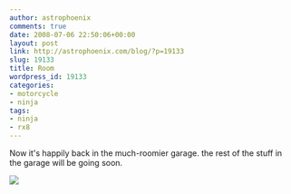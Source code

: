 ```yaml
---
author: astrophoenix
comments: true
date: 2008-07-06 22:50:06+00:00
layout: post
link: http://astrophoenix.com/blog/?p=19133
slug: 19133
title: Room
wordpress_id: 19133
categories:
- motorcycle
- ninja
tags:
- ninja
- rx8
---
```


Now it's happily back in the much-roomier garage. the rest of the stuff in the garage will be going soon.

[![](/blog/wp-uploads/astrophoenix/2010/12/img_1370_compressed-300x225.jpg)](/blog/wp-uploads/astrophoenix/2010/12/img_1370_compressed.jpg)
